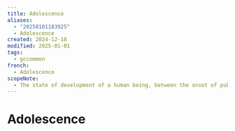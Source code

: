 ```yaml
---
title: Adolescence
aliases:
  - "20250101183925"
  - Adolescence
created: 2024-12-18
modified: 2025-01-01
tags:
  - gccommon
french:
  - Adolescence
scopeNote:
  - The state of development of a human being, between the onset of puberty and adulthood.
---
```

# Adolescence

